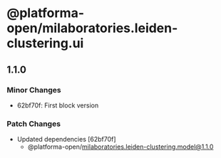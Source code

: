 # @platforma-open/milaboratories.leiden-clustering.ui

## 1.1.0

### Minor Changes

- 62bf70f: First block version

### Patch Changes

- Updated dependencies [62bf70f]
  - @platforma-open/milaboratories.leiden-clustering.model@1.1.0
